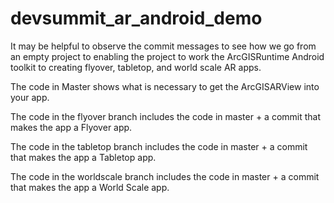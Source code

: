# devsummit_ar_android_demo
It may be helpful to observe the commit messages to see how we go from an empty project to enabling the project to work the ArcGISRuntime Android toolkit to creating flyover, tabletop, and world scale AR apps.

The code in Master shows what is necessary to get the ArcGISARView into your app.

The code in the flyover branch includes the code in master + a commit that makes the app a Flyover app.

The code in the tabletop branch includes the code in master + a commit that makes the app a Tabletop app.

The code in the worldscale branch includes the code in master + a commit that makes the app a World Scale app.
